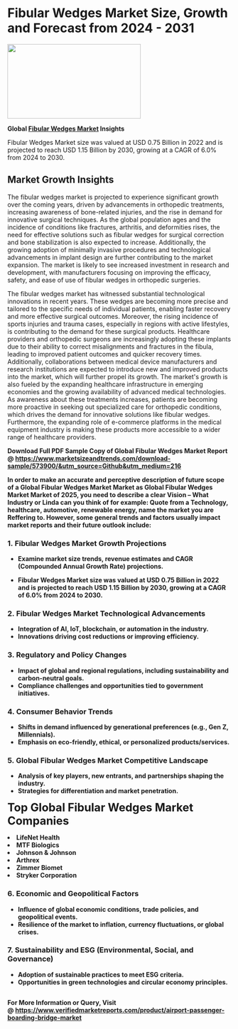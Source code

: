 <H1>Fibular Wedges Market Size, Growth and Forecast from 2024 - 2031</H1><img class="aligncenter size-medium wp-image-584254" src="https://thirdeyenews.in/wp-content/uploads/2024/09/Global-Market-Research-300x168.jpeg" alt="" width="300" height="168" /><p><strong>Global&nbsp;<a href="https://www.marketsizeandtrends.com/download-sample/573900/&amp;utm_source=Github&utm_medium=216">Fibular Wedges Market</a> Insights</strong></p><p>Fibular Wedges Market size was valued at USD 0.75 Billion in 2022 and is projected to reach USD 1.15 Billion by 2030, growing at a CAGR of 6.0% from 2024 to 2030.</p><p><h2>Market Growth Insights</h2> <p>The fibular wedges market is projected to experience significant growth over the coming years, driven by advancements in orthopedic treatments, increasing awareness of bone-related injuries, and the rise in demand for innovative surgical techniques. As the global population ages and the incidence of conditions like fractures, arthritis, and deformities rises, the need for effective solutions such as fibular wedges for surgical correction and bone stabilization is also expected to increase. Additionally, the growing adoption of minimally invasive procedures and technological advancements in implant design are further contributing to the market expansion. The market is likely to see increased investment in research and development, with manufacturers focusing on improving the efficacy, safety, and ease of use of fibular wedges in orthopedic surgeries.</p> <p><strong></strong></p> <p>The fibular wedges market has witnessed substantial technological innovations in recent years. These wedges are becoming more precise and tailored to the specific needs of individual patients, enabling faster recovery and more effective surgical outcomes. Moreover, the rising incidence of sports injuries and trauma cases, especially in regions with active lifestyles, is contributing to the demand for these surgical products. Healthcare providers and orthopedic surgeons are increasingly adopting these implants due to their ability to correct misalignments and fractures in the fibula, leading to improved patient outcomes and quicker recovery times. Additionally, collaborations between medical device manufacturers and research institutions are expected to introduce new and improved products into the market, which will further propel its growth. The market's growth is also fueled by the expanding healthcare infrastructure in emerging economies and the growing availability of advanced medical technologies. As awareness about these treatments increases, patients are becoming more proactive in seeking out specialized care for orthopedic conditions, which drives the demand for innovative solutions like fibular wedges. Furthermore, the expanding role of e-commerce platforms in the medical equipment industry is making these products more accessible to a wider range of healthcare providers. <p><strong></p><p><span class=""><strong>Download Full PDF Sample Copy of Global Fibular Wedges Market Report</strong> @ <a href="https://www.marketsizeandtrends.com/download-sample/573900/&amp;utm_source=Github&utm_medium=216" target="_blank">https://www.marketsizeandtrends.com/download-sample/573900/&amp;utm_source=Github&utm_medium=216</a></span></p><p>In order to make an accurate and perceptive description of future scope of a Global&nbsp;Fibular Wedges Market Market as Global&nbsp;Fibular Wedges Market Market of 2025, you need to describe a clear Vision &ndash; What Industry or Linda can you think of for example: Quote from a Technology, healthcare, automotive, renewable energy, name the market you are Reffering to. However, some general trends and factors usually impact market reports and their future outlook include:</p><h3>1.&nbsp;<strong>Fibular Wedges Market Growth Projections</strong></h3><ul><li>Examine market size trends, revenue estimates and CAGR (Compounded Annual Growth Rate) projections.</li><li><p>Fibular Wedges Market size was valued at USD 0.75 Billion in 2022 and is projected to reach USD 1.15 Billion by 2030, growing at a CAGR of 6.0% from 2024 to 2030.</p></li></ul><h3>2.&nbsp;<strong>Fibular Wedges Market Technological Advancements</strong></h3><ul><li>Integration of AI, IoT, blockchain, or automation in the industry.</li><li>Innovations driving cost reductions or improving efficiency.</li></ul><h3>3.&nbsp;<strong>Regulatory and Policy Changes</strong></h3><ul><li>Impact of global and regional regulations, including sustainability and carbon-neutral goals.</li><li>Compliance challenges and opportunities tied to government initiatives.</li></ul><h3>4.&nbsp;<strong>Consumer Behavior Trends</strong></h3><ul><li>Shifts in demand influenced by generational preferences (e.g., Gen Z, Millennials).</li><li>Emphasis on eco-friendly, ethical, or personalized products/services.</li></ul><h3>5.&nbsp;<strong>Global Fibular Wedges Market Competitive Landscape</strong></h3><ul><li>Analysis of key players, new entrants, and partnerships shaping the industry.</li><li>Strategies for differentiation and market penetration.</li></ul><p data-pm-slice="1 1 []"><span style="color: inherit; font-family: inherit; font-size: 25px;">Top Global Fibular Wedges Market Companies</span></p><div class="" data-test-id=""><p><li>LifeNet Health</li><li> MTF Biologics</li><li> Johnson & Johnson</li><li> Arthrex</li><li> Zimmer Biomet</li><li> Stryker Corporation</li></p></div><h3>6.&nbsp;<strong>Economic and Geopolitical Factors</strong></h3><ul><li>Influence of global economic conditions, trade policies, and geopolitical events.</li><li>Resilience of the market to inflation, currency fluctuations, or global crises.</li></ul><h3>7.&nbsp;<strong>Sustainability and ESG (Environmental, Social, and Governance)</strong></h3><ul><li>Adoption of sustainable practices to meet ESG criteria.</li><li>Opportunities in green technologies and circular economy principles.</li></ul><h2><strong style="font-size: 14px;">For More Information or Query, Visit @&nbsp;</strong><a style="background-color: #ffffff; font-size: 14px;" href="https://www.marketsizeandtrends.com/report/fibular-wedges-market/" target="_blank">https://www.verifiedmarketreports.com/product/airport-passenger-boarding-bridge-market</a></h2>
